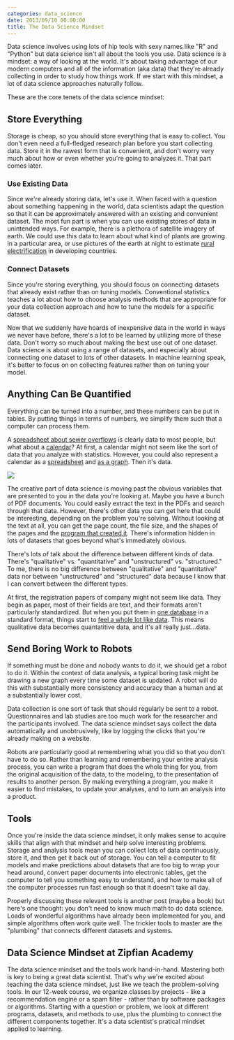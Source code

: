 ```yaml
---
categories: data_science
date: 2013/09/10 00:00:00
title: The Data Science Mindset
---
```

Data science involves using lots of hip tools with sexy names like "R" and "Python"
but data science isn't all about the tools you use. Data science is a mindset:
a way of looking at the world. It's about taking advantage of our modern
computers and all of the information (aka data) that they're already collecting
in order to study how things work. If we start with this mindset, a lot of
data science approaches naturally follow.

These are the core tenets of the data science mindset:

## Store Everything
Storage is cheap, so you should store everything that is easy to collect.
You don't even need a full-fledged research plan before you start collecting data.
Store it in the rawest form that is convenient, and don't worry very
much about how or even whether you're going to analyzes it. That part comes later.

### Use Existing Data
Since we're already storing data, let's use it.
When faced with a question about something happening in the world, data scientists adapt the question 
so that it can be approximately answered with an existing and convenient dataset. The most fun part
is when you can use existing stores of data in unintended ways. For example, there is a plethora 
of satellite imagery of earth. We could use this data to learn about what kind of plants are growing in a particular area,
or use pictures of the earth at night to estimate [rural electrification](http://www-personal.umich.edu/~brianmin/MinEtAl_Detection_IJRS_2013.pdf)
in developing countries.

### Connect Datasets
Since you're storing everything, you should focus on connecting datasets that already exist rather
than on tuning models. Conventional statistics teaches a lot about how to choose
analysis methods that are appropriate for your data collection approach and how
to tune the models for a specific dataset.

Now that we suddenly have hoards of inexpensive data in the world in ways we never have before,
there's a lot to be learned by utilizing more of these data. Don't worry so much
about making the best use out of one dataset. Data science is about using a range of
datasets, and especially about connecting one dataset to lots of other datasets. In machine learning speak, it's better
to focus on on collecting features rather than on tuning your model.

## Anything Can Be Quantified
Everything can be turned into a number, and these numbers can be put in tables.
By putting things in terms of numbers, we simplify them such that a computer can process them.

A [spreadsheet about sewer overflows](https://data.illinois.gov/Municipality/SSMMA-Combined-Sewer-Overflow/5yuf-j7kn?)
is clearly data to most people, but what about a [calendar](http://www.mo.gov/meetings/)?
At first, a calendar might not seem like the sort of data that you analyze with statistics. However, you
could also represent a calendar as a [spreadsheet](https://data.mo.gov/Government-Administration/Open-Meetings/au6r-w9n3)
and [as a graph](http://thomaslevine.com/!/socrata-calendars). Then it's data.

![](http://thomaslevine.com/!/socrata-calendars/figure/day-of-week.png)

The creative part of data science is moving past the obvious variables that are presented to you in the data 
you're looking at. Maybe you have a bunch of PDF documents. You could easily extract the text in the
PDFs and search through that data. However, there's other data you can get here that could be interesting, 
depending on the problem you're solving. Without looking at the text at all, you can get the page count,
the file size, and the shapes of the pages and the [program that created it](http://thomaslevine.com/!/parsing-pdfs/).
There's information hidden in lots of datasets that goes beyond what's immediately obvious.

There's lots of talk about the difference between different kinds of data. There's "qualitative" vs.
"quantitative" and "unstructured" vs. "structured." 
To me, there is no big difference between "qualitative" and "quantitative" data
nor between "unstructured" and "structured" data because I know that I can convert
between the different types.

At first, the registration papers of company might not seem like data. They begin as paper,
most of their fields are text, and their formats aren't particularly standardized.
But when you put them in [one database](http://opencorporates.com/) in a standard format,
things start to [feel a whole lot like data](http://registries.opencorporates.com/). 
This means qualitative data becomes quantatitive data, and it's all really just...data.

## Send Boring Work to Robots
If something must be done and nobody wants to do it, we should get a robot to
do it. Within the context of data analysis, a typical boring task might be drawing a new graph every time some
dataset is updated. A robot will do this with substantially more
consistency and accuracy than a human and at a substantially lower cost.

Data collection is one sort of task that should regularly be sent to a robot. Questionnaires
and lab studies are too much work for the researcher and the participants involved. The data science mindset 
says collect the data automatically and unobtrusively,
like by logging the clicks that you're already making on a website.

Robots are particularly good at remembering what you did so that you don't have to do so. Rather than learning
and remembering your entire analysis process, you can write a program that does the whole
thing for you, from the original acquisition of the data, to the modeling, to the presentation
of results to another person. By making everything a program, you make it easier to
find mistakes, to update your analyses, and to turn an analysis into a product.

## Tools
Once you're inside the data science mindset, it only makes sense to acquire skills that align with that 
mindset and help solve interesting problems. Storage and analysis tools mean you can 
collect lots of data continuously, store it, and then get it back out of
storage. You can tell a computer to fit models and make predictions about datasets that are too big to wrap your
head around, convert paper documents into electronic tables, get the computer to tell
you something easy to understand, and how to make all of the computer processes run
fast enough so that it doesn't take all day.

Properly discussing these relevant tools is another post (maybe a book) but here's one
thought: you don't need to know much math to do data science. Loads of wonderful
algorithms have already been implemented for you, and simple algorithms often work quite
well. The trickier tools to master are the "plumbing" that connects different datasets and systems.

## Data Science Mindset at Zipfian Academy
The data science mindset and the tools work hand-in-hand. Mastering both is key to being a great data scientist.
That's why we're excited about teaching the data science mindset, just like we teach the problem-solving tools.
In our 12-week course, we organize classes by projects - like a recommendation engine or a spam filter - rather than
by software packages or algorithms. Starting with a question or problem, we look at different programs,
datasets, and methods to use, plus the plumbing to connect the different components together. It's a data scientist's
pratical mindset applied to learning.
